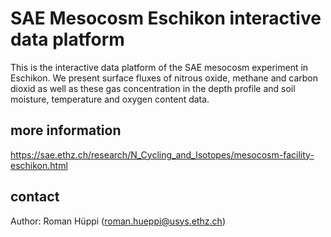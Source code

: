 # SAE Mesocosm Eschikon interactive data platform

This is the interactive data platform of the SAE mesocosm experiment in Eschikon. 
We present surface fluxes of nitrous oxide, methane and carbon dioxid as well as 
these gas concentration in the depth profile and soil moisture, temperature and 
oxygen content data.

## more information

https://sae.ethz.ch/research/N_Cycling_and_Isotopes/mesocosm-facility-eschikon.html

## contact
Author: Roman Hüppi (roman.hueppi@usys.ethz.ch)